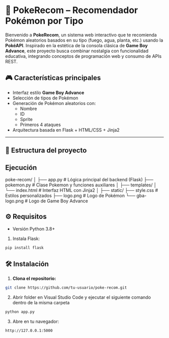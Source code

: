 # 🧠 PokeRecom – Recomendador Pokémon por Tipo

Bienvenido a **PokeRecom**, un sistema web interactivo que te recomienda Pokémon aleatorios basados en su tipo (fuego, agua, planta, etc.) usando la **PokéAPI**. Inspirado en la estética de la consola clásica de **Game Boy Advance**, este proyecto busca combinar nostalgia con funcionalidad educativa, integrando conceptos de programación web y consumo de APIs REST.

## 🎮 Características principales

- Interfaz estilo **Game Boy Advance**
- Selección de tipos de Pokémon
- Generación de Pokémon aleatorios con:
  - Nombre
  - ID
  - Sprite
  - Primeros 4 ataques
- Arquitectura basada en Flask + HTML/CSS + Jinja2

---

## 📁 Estructura del proyecto
## Ejecución

poke-recom/
│
├── app.py # Lógica principal del backend (Flask)
├── pokemon.py # Clase Pokemon y funciones auxiliares
│
├── templates/
│ └── index.html # Interfaz HTML con Jinja2
│
├── static/
  ├── style.css # Estilos personalizados
  ├── logo.png # Logo de Pokémon
  └── gba-logo.png # Logo de Game Boy Advance

## ⚙️ Requisitos
- Versión Python 3.8+

1. Instala Flask:
```bash
pip install flask
```

## 🛠️ Instalación
1. **Clona el repositorio:**
```bash
git clone https://github.com/tu-usuario/poke-recom.git
```

2. Abrir folder en Visual Studio Code y ejecutar el siguiente comando dentro de la misma carpeta
```bash
python app.py
```

3. Abre en tu navegador:
```
http://127.0.0.1:5000
```
